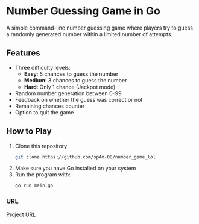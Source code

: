 # Number Guessing Game in Go

A simple command-line number guessing game where players try to guess a randomly generated number within a limited number of attempts.

## Features

- Three difficulty levels:
  - **Easy**: 5 chances to guess the number
  - **Medium**: 3 chances to guess the number
  - **Hard**: Only 1 chance (Jackpot mode)
- Random number generation between 0-99
- Feedback on whether the guess was correct or not
- Remaining chances counter
- Option to quit the game

## How to Play

1. Clone this repository
   ```bash
   git clone https://github.com/sp4m-08/number_game_lol
   ```
2. Make sure you have Go installed on your system
3. Run the program with:
   ```bash
   go run main.go
   ```

### URL

[Project URL](https://github.com/sp4m-08/number_game_lol.git)
